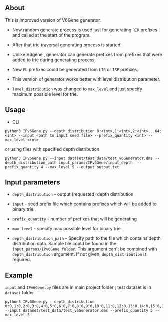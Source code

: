 ## About
This is improved version of V6Gene generator. 

* Now random generate process is used just for generating `RIR` prefixes and 
called at the start  of the program. 

* After that trie traversal generating process is started. 
 
* Unlike V6gene , generator can generate prefixes from prefixes that were added to trie during generating process. 

* New `EU` prefixes could be generated from `LIR` or `ISP` prefixes.

* This version of generator works better with level distribution parameter.

* `level_distribution` was changed to `max_level` and just specify maximum possible level for trie.

## Usage 
* CLI
```
python3 IPv6Gene.py --depth_distribution 0:<int>,1:<int>,2:<int>...64:<int> --input <path to input seed file> --prefix_quantity <int> --max_level <int>
```
 or using files with specified depth distribution
 
 ```
 python3 IPv6Gene.py --input dataset/test_data/test_v6Generator.dms --depth_distribution_path input_params/IPv6Gene/input_depth  --prefix_quantity 4 --max_level 5 --output output.txt
```

## Input parameters
- `depth_distribution` - output (requested) depth distribution

- `input` - seed prefix file which contains prefixes which will be added to binary trie

- `prefix_quantity` - number of prefixes that will be generating 

- `max_level` - specify max possible level for binary trie

- `depth_distribution_path` - Specify path to the file which contains depth distribution data. Sample file could be found in the
                        `input_params/IPv6Gene folder`. This argument can't be combined with `depth_distribution` argument. If not
                        given, `depth_distribution` is required. 


## Example
`input` and `IPv6Gene.py` files are in main project folder ; test dataset is in `dataset` folder 
```
python3 IPv6Gene.py --depth_distribution 0:0,1:0,2:0,3:0,4:0,5:0,6:0,7:0,8:0,9:0,10:0,11:0,12:0,13:0,14:0,15:0,16:0,17:0,18:0,19:0,20:1,21:0,22:0,23:0,24:0,25:0,26:0,27:0,28:0,29:0,30:0,31:0,32:1,33:0,34:0,35:0,36:0,37:0,38:0,39:0,40:0,41:0,42:0,43:0,44:0,45:1,46:0,47:0,48:0,49:0,50:0,51:0,52:0,53:0,54:0,55:0,56:0,57:0,58:1,59:0,60:0,61:0,62:0,63:0,64:1 --input dataset/test_data/test_v6Generator.dms --prefix_quantity 5 --max_level 5

```